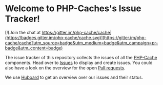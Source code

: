 Welcome to PHP-Caches's Issue Tracker!
================================

[![Join the chat at https://gitter.im/php-cache/cache](https://badges.gitter.im/php-cache/cache.svg)](https://gitter.im/php-cache/cache?utm_source=badge&utm_medium=badge&utm_campaign=pr-badge&utm_content=badge)

The issue tracker of this repository collects the issues of all the [PHP-Cache]
components. Head over to [Issues] to display and create issues. You could also have a look on the overview
for the open [Pull requests]. 

We use [Huboard](https://huboard.com/php-cache/issues) to get an overview over our issues and their status. 

[PHP-Cache]: http://www.php-cache.com
[Issues]: https://github.com/php-cache/issues/issues
[Pull requests]: https://github.com/pulls?utf8=%E2%9C%93&q=is%3Aopen+is%3Apr+user%3Aphp-cache+
